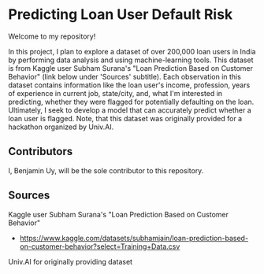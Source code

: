 # Predicting Loan User Default Risk 

Welcome to my repository! 

In this project, I plan to explore a dataset of over 200,000 loan users in India by performing data analysis and using machine-learning tools. This dataset is from Kaggle user Subham Surana's "Loan Prediction Based on Customer Behavior" (link below under 'Sources' subtitle). Each observation in this dataset contains information like the loan user's income, profession, years of experience in current job, state/city, and, what I'm interested in predicting, whether they were flagged for potentially defaulting on the loan. Ultimately, I seek to develop a model that can accurately predict whether a loan user is flagged. Note, that this dataset was originally provided for a hackathon organized by Univ.AI. 

## Contributors
I, Benjamin Uy, will be the sole contributor to this repository.

## Sources
Kaggle user Subham Surana's "Loan Prediction Based on Customer Behavior" 
* https://www.kaggle.com/datasets/subhamjain/loan-prediction-based-on-customer-behavior?select=Training+Data.csv

Univ.AI for originally providing dataset
